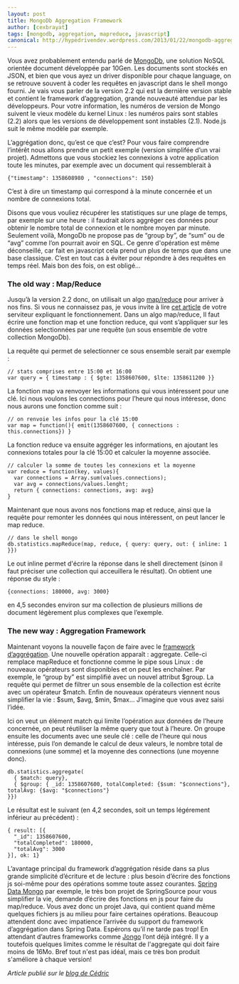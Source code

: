 ```yaml
---
layout: post
title: MongoDb Aggregation Framework
author: [cexbrayat]
tags: [mongodb, aggregation, mapreduce, javascript]
canonical: http://hypedrivendev.wordpress.com/2013/01/22/mongodb-aggregation-framework
---
```

Vous avez probablement entendu parlé de [MongoDb](http://mongodb.org), une solution NoSQL orientée document développée par 10Gen. Les documents sont stockés en JSON, et bien que vous ayez un driver disponible pour chaque language, on se retrouve souvent à coder les requêtes en javascript dans le shell mongo fourni. Je vais vous parler de la version 2.2 qui est la dernière version stable et contient le framework d’aggregation, grande nouveauté attendue par les développeurs. Pour votre information, les numéros de version de Mongo suivent le vieux modèle du kernel Linux : les numéros pairs sont stables (2.2) alors que les versions de développement sont instables (2.1). Node.js suit le même modèle par exemple.

L’aggrégation donc, qu’est ce que c’est? Pour vous faire comprendre l’intérêt nous allons prendre un petit exemple (version simplifée d’un vrai projet). Admettons que vous stockiez les connexions à votre application toute les minutes, par exemple avec un document qui ressemblerait à 

    {"timestamp": 1358608980 , "connections": 150}

C’est à dire un timestamp qui correspond à la minute concernée et un nombre de connexions total.

Disons que vous vouliez récupérer les statistiques sur une plage de temps, par exemple sur une heure : il faudrait alors aggréger ces données pour obtenir le nombre total de connexion et le nombre moyen par minute. Seulement voilà, MongoDb ne propose pas de “group by”, de “sum” ou de “avg” comme l’on pourrait avoir en SQL. Ce genre d'opération est même déconseillé, car fait en javascript cela prend un plus de temps que dans une base classique. C’est en tout cas à éviter pour répondre à des requêtes en temps réel. Mais bon des fois, on est obligé...

### The old way : Map/Reduce
Jusqu’à la version 2.2 donc, on utilisait un algo [map/reduce](http://docs.mongodb.org/manual/applications/map-reduce/) pour arriver à nos fins. Si vous ne connaissez pas, je vous invite à lire [cet article](http://hypedrivendev.wordpress.com/2011/09/26/hadoop-part-1/) de votre serviteur expliquant le fonctionnement. Dans un algo map/reduce, Il faut écrire une fonction map et une fonction reduce, qui vont s’appliquer sur les données selectionnées par une requête (un sous ensemble de votre collection MongoDb). 

La requête qui permet de selectionner ce sous ensemble serait par exemple :

    // stats comprises entre 15:00 et 16:00
    var query = { timestamp : { $gte: 1358607600, $lte: 1358611200 }}

La fonction map va renvoyer les informations qui vous intéressent pour une clé. Ici nous voulons les connections pour l’heure qui nous intéresse, donc nous aurons une fonction comme suit :

    // on renvoie les infos pour la clé 15:00
    var map = function(){ emit(1358607600, { connections : this.connections}) }

La fonction reduce va ensuite aggréger les informations, en ajoutant les connexions totales pour la clé 15:00 et calculer la moyenne associée. 

	// calculer la somme de toutes les connexions et la moyenne
    var reduce = function(key, values){ 
      var connections = Array.sum(values.connections);
      var avg = connections/values.lenght;
      return { connections: connections, avg: avg}
    }

Maintenant que nous avons nos fonctions map et reduce, ainsi que la requête pour remonter les données qui nous intéressent, on peut lancer le map reduce.

    // dans le shell mongo
    db.statistics.mapReduce(map, reduce, { query: query, out: { inline: 1 }})

Le out inline permet d'écrire la réponse dans le shell directement (sinon il faut préciser une collection qui acceuillera le résultat). On obtient une réponse du style :

    {connections: 180000, avg: 3000} 

en 4,5 secondes environ sur ma collection de plusieurs millions de document légèrement plus complexes que l’exemple.

### The new way : Aggregation Framework
Maintenant voyons la nouvelle façon de faire avec le [framework d’aggrégation](http://docs.mongodb.org/manual/applications/aggregation/). Une nouvelle opération apparaît : aggregate. Celle-ci remplace mapReduce et fonctionne comme le pipe sous Linux : de nouveaux opérateurs sont disponibles et on peut les enchaîner. Par exemple, le “group by” est simplifié avec un nouvel attribut $group. La requête qui permet de filtrer un sous ensemble de la collection est écrite avec un opérateur $match. Enfin de nouveaux opérateurs viennent nous simplifier la vie : $sum, $avg, $min, $max... J’imagine que vous avez saisi l’idée.

Ici on veut un élément match qui limite l’opération aux données de l’heure concernée, on peut réutiliser la même query que tout à l’heure. On groupe ensuite les documents avec une seule clé : celle de l’heure qui nous intéresse, puis l’on demande le calcul de deux valeurs, le nombre total de connexions (une somme) et la moyenne des connections (une moyenne donc).

    db.statistics.aggregate( 
      { $match: query}, 
      { $group: { _id: 1358607600, totalCompleted: {$sum: "$connections"}, totalAvg: {$avg: "$connections"} 
    }})

Le résultat est le suivant (en 4,2 secondes, soit un temps légérement inférieur au précédent) :

    { result: [{
      "_id": 1358607600,
      "totalCompleted": 180000,
      "totalAvg": 3000
    }], ok: 1}

L’avantage principal du framework d’aggrégation réside dans sa plus grande simplicité d’écriture et de lecture : plus besoin d’écrire des fonctions js soi-même pour des opérations somme toute assez courantes. [Spring Data Mongo](www.springsource.org/spring-data/mongodb) par exemple, le très bon projet de SpringSource pour vous simplifier la vie, demande d’écrire des fonctions en js pour faire du map/reduce. Vous avez donc un projet Java, qui contient quand même quelques fichiers js au milieu pour faire certaines opérations. Beaucoup attendent donc avec impatience l’arrivée du support du framework d’aggrégation dans Spring Data. Espérons qu’il ne tarde pas trop! En attendant d’autres frameworks comme [Jongo](http://jongo.org) l’ont déjà intégré. Il y a toutefois quelques limites comme le résultat de l'aggregate qui doit faire moins de 16Mo. Bref tout n'est pas idéal, mais ce très bon produit s'améliore à chaque version!

_Article publié sur le [blog de Cédric](http://hypedrivendev.wordpress.com/2013/01/22/mongodb-aggregation-framework "Article original sur le blog de Cédric Exbrayat")_
